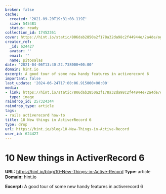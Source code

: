 ```yaml
---
broken: false
cache:
  created: '2021-09-20T19:31:08.119Z'
  size: 545481
  status: ready
collection_id: 17452361
cover: https://hint.io/static/806dab2850a2f178a32da98c2f44944e/2a4de/ogp.png
creator_ref:
  _id: 624427
  avatar: ''
  email: ''
  name: pitosalas
date: '2021-04-06T13:40:22.738000+00:00'
domain: hint.io
excerpt: A good tour of some new handy features in activerecord 6
important: false
last_update: '2024-06-24T17:00:06.915000+00:00'
media:
- link: https://hint.io/static/806dab2850a2f178a32da98c2f44944e/2a4de/ogp.png
  type: image
raindrop_id: 257324344
raindrop_type: article
tags:
- rails activerecord how-to
title: 10 New things in ActiverRecord 6
type: drop
url: https://hint.io/blog/10-New-Things-in-Active-Record
user_id: 624427
---
```


# 10 New things in ActiverRecord 6

**URL:** https://hint.io/blog/10-New-Things-in-Active-Record
**Type:** article
**Domain:** hint.io

**Excerpt:** A good tour of some new handy features in activerecord 6
